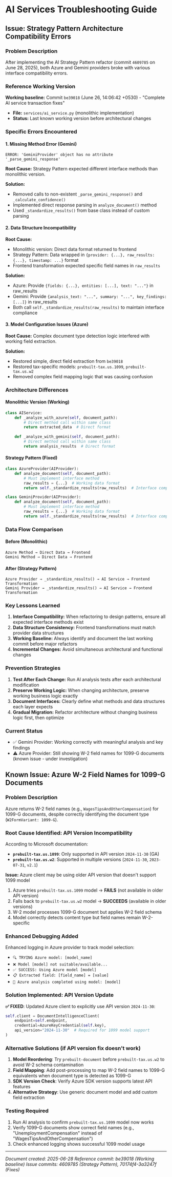 # AI Services Troubleshooting Guide

## Issue: Strategy Pattern Architecture Compatibility Errors

### Problem Description
After implementing the AI Strategy Pattern refactor (commit `4609785` on June 28, 2025), both Azure and Gemini providers broke with various interface compatibility errors.

### Reference Working Version
**Working baseline:** Commit `be39018` (June 26, 14:06:42 +0530) - "Complete AI service transaction fixes"
- **File:** `services/ai_service.py` (monolithic implementation)
- **Status:** Last known working version before architectural changes

### Specific Errors Encountered

#### 1. Missing Method Error (Gemini)
```
ERROR: 'GeminiProvider' object has no attribute '_parse_gemini_response'
```

**Root Cause:** Strategy Pattern expected different interface methods than monolithic version.

**Solution:** 
- Removed calls to non-existent `_parse_gemini_response()` and `_calculate_confidence()`
- Implemented direct response parsing in `analyze_document()` method
- Used `_standardize_results()` from base class instead of custom parsing

#### 2. Data Structure Incompatibility
**Root Cause:** 
- Monolithic version: Direct data format returned to frontend
- Strategy Pattern: Data wrapped in `{provider: {...}, raw_results: {...}, timestamp: ...}` format
- Frontend transformation expected specific field names in `raw_results`

**Solution:**
- Azure: Provide `{fields: {...}, entities: [...], text: "..."}` in raw_results
- Gemini: Provide `{analysis_text: "...", summary: "...", key_findings: [...]}` in raw_results
- Both call `self._standardize_results(raw_results)` to maintain interface compliance

#### 3. Model Configuration Issues (Azure)
**Root Cause:** Complex document type detection logic interfered with working field extraction.

**Solution:** 
- Restored simple, direct field extraction from `be39018`
- Restored tax-specific models: `prebuilt-tax.us.1099`, `prebuilt-tax.us.w2`
- Removed complex field mapping logic that was causing confusion

### Architecture Differences

#### Monolithic Version (Working)
```python
class AIService:
    def _analyze_with_azure(self, document_path):
        # Direct method call within same class
        return extracted_data  # Direct format
        
    def _analyze_with_gemini(self, document_path):
        # Direct method call within same class  
        return analysis_results  # Direct format
```

#### Strategy Pattern (Fixed)
```python
class AzureProvider(AIProvider):
    def analyze_document(self, document_path):
        # Must implement interface method
        raw_results = {...}  # Working data format
        return self._standardize_results(raw_results)  # Interface compliance

class GeminiProvider(AIProvider):  
    def analyze_document(self, document_path):
        # Must implement interface method
        raw_results = {...}  # Working data format
        return self._standardize_results(raw_results)  # Interface compliance
```

### Data Flow Comparison

#### Before (Monolithic)
```
Azure Method → Direct Data → Frontend
Gemini Method → Direct Data → Frontend  
```

#### After (Strategy Pattern)
```
Azure Provider → _standardize_results() → AI Service → Frontend Transformation
Gemini Provider → _standardize_results() → AI Service → Frontend Transformation
```

### Key Lessons Learned

1. **Interface Compatibility:** When refactoring to design patterns, ensure all expected interface methods exist
2. **Data Structure Consistency:** Frontend transformations must match provider data structures
3. **Working Baseline:** Always identify and document the last working commit before major refactors
4. **Incremental Changes:** Avoid simultaneous architectural and functional changes

### Prevention Strategies

1. **Test After Each Change:** Run AI analysis tests after each architectural modification
2. **Preserve Working Logic:** When changing architecture, preserve working business logic exactly
3. **Document Interfaces:** Clearly define what methods and data structures each layer expects
4. **Gradual Migration:** Refactor architecture without changing business logic first, then optimize

### Current Status
- ✅ Gemini Provider: Working correctly with meaningful analysis and key findings
- ⚠️ Azure Provider: Still showing W-2 field names for 1099-G documents (known issue - under investigation)

## Known Issue: Azure W-2 Field Names for 1099-G Documents

### Problem Description
Azure returns W-2 field names (e.g., `WagesTipsAndOtherCompensation`) for 1099-G documents, despite correctly identifying the document type (`W2FormVariant: 1099-G`).

### Root Cause Identified: API Version Incompatibility
According to Microsoft documentation:
- **`prebuilt-tax.us.1099`**: Only supported in API version `2024-11-30` (GA)
- **`prebuilt-tax.us.w2`**: Supported in multiple versions (`2024-11-30`, `2023-07-31`, `v2.1`)

**Issue:** Azure client may be using older API version that doesn't support 1099 model
1. Azure tries `prebuilt-tax.us.1099` model → **FAILS** (not available in older API version)
2. Falls back to `prebuilt-tax.us.w2` model → **SUCCEEDS** (available in older versions)
3. W-2 model processes 1099-G document but applies W-2 field schema
4. Model correctly detects content type but field names remain W-2-specific

### Enhanced Debugging Added
Enhanced logging in Azure provider to track model selection:
- `🔍 TRYING Azure model: [model_name]`
- `❌ Model [model] not suitable/available...`
- `✅ SUCCESS: Using Azure model [model]`
- `📋 Extracted field: [field_name] = [value]`
- `🎯 Azure analysis completed using model: [model]`

### Solution Implemented: API Version Update
**✅ FIXED**: Updated Azure client to explicitly use API version `2024-11-30`:
```python
self.client = DocumentIntelligenceClient(
    endpoint=self.endpoint,
    credential=AzureKeyCredential(self.key),
    api_version="2024-11-30"  # Required for 1099 model support
)
```

### Alternative Solutions (if API version fix doesn't work)
1. **Model Reordering**: Try `prebuilt-document` before `prebuilt-tax.us.w2` to avoid W-2 schema contamination
2. **Field Mapping**: Add post-processing to map W-2 field names to 1099-G equivalents when document type is detected as 1099-G
3. **SDK Version Check**: Verify Azure SDK version supports latest API features
4. **Alternative Strategy**: Use generic document model and add custom field extraction

### Testing Required
1. Run AI analysis to confirm `prebuilt-tax.us.1099` model now works
2. Verify 1099-G documents show correct field names (e.g., "UnemploymentCompensation" instead of "WagesTipsAndOtherCompensation")
3. Check enhanced logging shows successful 1099 model usage

---
*Document created: 2025-06-28*
*Reference commit: be39018 (Working baseline)*
*Issue commits: 4609785 (Strategy Pattern), 70174f4-3a3247f (Fixes)*